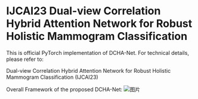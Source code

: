 # IJCAI23 Dual-view Correlation Hybrid Attention Network for Robust Holistic Mammogram Classification
This is official PyTorch implementation of DCHA-Net. For technical details, please refer to:

Dual-view Correlation Hybrid Attention Network for Robust Holistic Mammogram Classification (IJCAI23)

Overall Framework of the proposed DCHA-Net: 
![图片](https://github.com/BryantGary/IJCAI23-Dual-view-Correlation-Hybrid-Attention-Network/assets/41322427/5b02b691-a0bc-4978-a355-51ee14aacfda)
